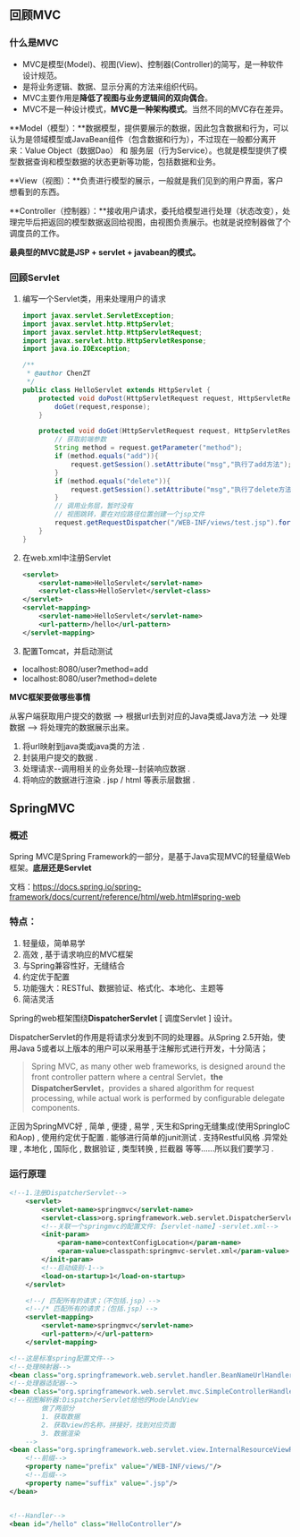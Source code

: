 ## 回顾MVC

### 什么是MVC

- MVC是模型(Model)、视图(View)、控制器(Controller)的简写，是一种软件设计规范。
- 是将业务逻辑、数据、显示分离的方法来组织代码。
- MVC主要作用是**降低了视图与业务逻辑间的双向偶合**。
- MVC不是一种设计模式，**MVC是一种架构模式**。当然不同的MVC存在差异。

**Model（模型）：**数据模型，提供要展示的数据，因此包含数据和行为，可以认为是领域模型或JavaBean组件（包含数据和行为），不过现在一般都分离开来：Value Object（数据Dao） 和 服务层（行为Service）。也就是模型提供了模型数据查询和模型数据的状态更新等功能，包括数据和业务。

**View（视图）：**负责进行模型的展示，一般就是我们见到的用户界面，客户想看到的东西。

**Controller（控制器）：**接收用户请求，委托给模型进行处理（状态改变），处理完毕后把返回的模型数据返回给视图，由视图负责展示。也就是说控制器做了个调度员的工作。

**最典型的MVC就是JSP + servlet + javabean的模式。**

### 回顾Servlet

1. 编写一个Servlet类，用来处理用户的请求

    ```java
    import javax.servlet.ServletException;
    import javax.servlet.http.HttpServlet;
    import javax.servlet.http.HttpServletRequest;
    import javax.servlet.http.HttpServletResponse;
    import java.io.IOException;

    /**
     * @author ChenZT
     */
    public class HelloServlet extends HttpServlet {
        protected void doPost(HttpServletRequest request, HttpServletResponse response) throws ServletException, IOException {
            doGet(request,response);
        }

        protected void doGet(HttpServletRequest request, HttpServletResponse response) throws ServletException, IOException {
            // 获取前端参数
            String method = request.getParameter("method");
            if (method.equals("add")){
                request.getSession().setAttribute("msg","执行了add方法");
            }
            if (method.equals("delete")){
                request.getSession().setAttribute("msg","执行了delete方法");
            }
            // 调用业务层，暂时没有
            // 视图跳转，要在对应路径位置创建一个jsp文件
            request.getRequestDispatcher("/WEB-INF/views/test.jsp").forward(request,response);
        }
    }
    ```

2. 在web.xml中注册Servlet

    ```xml
    <servlet>
        <servlet-name>HelloServlet</servlet-name>
        <servlet-class>HelloServlet</servlet-class>
    </servlet>
    <servlet-mapping>
        <servlet-name>HelloServlet</servlet-name>
        <url-pattern>/hello</url-pattern>
    </servlet-mapping>
    ```

3. 配置Tomcat，并启动测试

  - localhost:8080/user?method=add
  - localhost:8080/user?method=delete

**MVC框架要做哪些事情**

从客户端获取用户提交的数据 --> 根据url去到对应的Java类或Java方法 --> 处理数据 --> 将处理完的数据展示出来。

1. 将url映射到java类或java类的方法 .
2. 封装用户提交的数据 .
3. 处理请求--调用相关的业务处理--封装响应数据 .
4. 将响应的数据进行渲染 . jsp / html 等表示层数据 .

## SpringMVC

### 概述

Spring MVC是Spring Framework的一部分，是基于Java实现MVC的轻量级Web框架。**底层还是Servlet**

文档：https://docs.spring.io/spring-framework/docs/current/reference/html/web.html#spring-web

### 特点：

1. 轻量级，简单易学
2. 高效 , 基于请求响应的MVC框架
3. 与Spring兼容性好，无缝结合
4. 约定优于配置
5. 功能强大：RESTful、数据验证、格式化、本地化、主题等
6. 简洁灵活

Spring的web框架围绕**DispatcherServlet** [ 调度Servlet ] 设计。

DispatcherServlet的作用是将请求分发到不同的处理器。从Spring 2.5开始，使用Java 5或者以上版本的用户可以采用基于注解形式进行开发，十分简洁；

> Spring MVC, as many other web frameworks, is designed around the front controller pattern where a central Servlet，**the DispatcherServlet**，provides a shared algorithm for request processing, while actual work is performed by configurable delegate components. 

正因为SpringMVC好 , 简单 , 便捷 , 易学 , 天生和Spring无缝集成(使用SpringIoC和Aop) , 使用约定优于配置 . 能够进行简单的junit测试 . 支持Restful风格 .异常处理 , 本地化 , 国际化 , 数据验证 , 类型转换 , 拦截器 等等......所以我们要学习 .

### 运行原理

```xml
<!--1.注册DispatcherServlet-->
    <servlet>
        <servlet-name>springmvc</servlet-name>
        <servlet-class>org.springframework.web.servlet.DispatcherServlet</servlet-class>
        <!--关联一个springmvc的配置文件:【servlet-name】-servlet.xml-->
        <init-param>
            <param-name>contextConfigLocation</param-name>
            <param-value>classpath:springmvc-servlet.xml</param-value>
        </init-param>
        <!--启动级别-1-->
        <load-on-startup>1</load-on-startup>
    </servlet>

    <!--/ 匹配所有的请求；（不包括.jsp）-->
    <!--/* 匹配所有的请求；（包括.jsp）-->
    <servlet-mapping>
        <servlet-name>springmvc</servlet-name>
        <url-pattern>/</url-pattern>
    </servlet-mapping>
```

```xml
<!--这是标准spring配置文件-->
<!--处理映射器-->
<bean class="org.springframework.web.servlet.handler.BeanNameUrlHandlerMapping"/>
<!--处理器适配器-->
<bean class="org.springframework.web.servlet.mvc.SimpleControllerHandlerAdapter"/>
<!--视图解析器:DispatcherServlet给他的ModelAndView
        做了两部分
        1. 获取数据
        2. 获取view的名称，拼接好，找到对应页面
        3. 数据渲染
    -->
<bean class="org.springframework.web.servlet.view.InternalResourceViewResolver" id="internalResourceViewResolver">
    <!--前缀-->
    <property name="prefix" value="/WEB-INF/views/"/>
    <!--后缀-->
    <property name="suffix" value=".jsp"/>
</bean>


<!--Handler-->
<bean id="/hello" class="HelloController"/>
```

